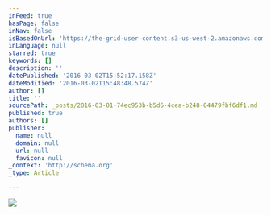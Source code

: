```yaml
---
inFeed: true
hasPage: false
inNav: false
isBasedOnUrl: 'https://the-grid-user-content.s3-us-west-2.amazonaws.com/7b865acb-9414-4a61-a04d-f79fd7d5b638.png'
inLanguage: null
starred: true
keywords: []
description: ''
datePublished: '2016-03-02T15:52:17.158Z'
dateModified: '2016-03-02T15:48:48.574Z'
author: []
title: ''
sourcePath: _posts/2016-03-01-74ec953b-b5d6-4cea-b248-04479fbf6df1.md
published: true
authors: []
publisher:
  name: null
  domain: null
  url: null
  favicon: null
_context: 'http://schema.org'
_type: Article

---
```

![](https://the-grid-user-content.s3-us-west-2.amazonaws.com/7b865acb-9414-4a61-a04d-f79fd7d5b638.png)